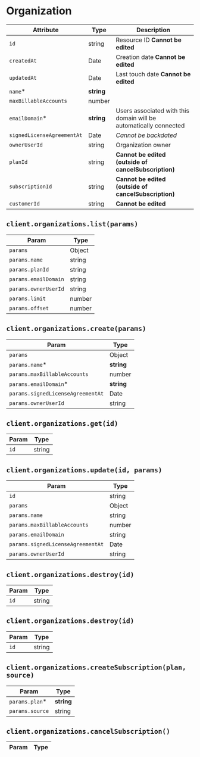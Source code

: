 # Organization

| Attribute | Type | Description |
| --------- | ---- | ----------- |
| `id`                       | string     | Resource ID **Cannot be edited** |
| `createdAt`                | Date       | Creation date **Cannot be edited** |
| `updatedAt`                | Date       | Last touch date **Cannot be edited** |
| `name`*                    | **string** | |
| `maxBillableAccounts`      | number     | |
| `emailDomain`*             | **string** | Users associated with this domain will be automatically connected |
| `signedLicenseAgreementAt` | Date       | _Cannot be backdated_ |
| `ownerUserId`              | string       | Organization owner |
| `planId`                   | string     | **Cannot be edited (outside of cancelSubscription)** |
| `subscriptionId`                   | string     | **Cannot be edited (outside of cancelSubscription)** |
| `customerId`                   | string     | **Cannot be edited** |

## `client.organizations.list(params)`

| Param | Type |
|-------|------|
| `params`             | Object |
| `params.name`        | string |
| `params.planId`      | string |
| `params.emailDomain` | string |
| `params.ownerUserId` | string |
| `params.limit`       | number |
| `params.offset`      | number |

## `client.organizations.create(params)`

| Param | Type |
|-------|------|
| `params`                          | Object |
| `params.name`*                    | **string** |
| `params.maxBillableAccounts`      | number |
| `params.emailDomain`*             | **string** |
| `params.signedLicenseAgreementAt` | Date |
| `params.ownerUserId` | string |

## `client.organizations.get(id)`

| Param | Type |
|-------|------|
| `id` | string |

## `client.organizations.update(id, params)`

| Param | Type |
|-------|------|
| `id`                              | string |
| `params`                          | Object |
| `params.name`                     | string |
| `params.maxBillableAccounts`      | number |
| `params.emailDomain`              | string |
| `params.signedLicenseAgreementAt` | Date |
| `params.ownerUserId` | string |

## `client.organizations.destroy(id)`

| Param | Type |
|-------|------|
| `id` | string |

## `client.organizations.destroy(id)`

| Param | Type |
|-------|------|
| `id` | string |

## `client.organizations.createSubscription(plan, source)`

| Param | Type |
|-------|------|
| `params.plan`*   | **string** |
| `params.source` | string |

## `client.organizations.cancelSubscription()`

| Param | Type |
|-------|------|

